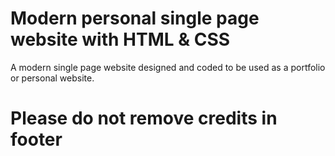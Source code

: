 # Modern personal single page website with HTML & CSS
A modern single page website designed and coded to be used as a portfolio or personal website.

# 
# Please do not remove credits in footer
